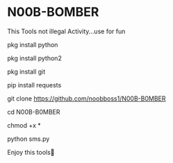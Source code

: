 # N00B-BOMBER
This Tools not illegal Activity...use for fun

pkg install python

pkg install python2

pkg install git

pip install requests

git clone https://github.com/noobboss1/N00B-B0MBER

cd N00B-B0MBER

chmod +x *

python sms.py

Enjoy this tools💝
